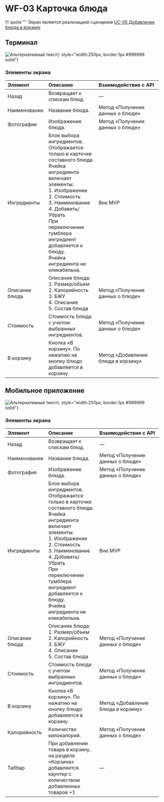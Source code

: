 # WF-03 Карточка блюда

!!! quote ""
    Экран является реализацией сценариев [UC-05 Добавление блюда в корзину](../requirements/uc05.md)
## Терминал

![Альтернативный текст](img/wf03WEB.png){: style="width:250px; border:1px #999999 solid"}


### Элементы экрана

| **Элемент**    | **Описание**                                                                                                                                                                                                                                                                                      | Взаимодействие&nbsp;с&nbsp;API     |
| :------------- | :------------------------------------------------------------------------------------------------------------------------------------------------------------------------------------------------------------------------------------------------------------------------------------------------ | :--------------------------------- |
| Назад          | Возвращает к спискам блюд.                                                                                                                                                                                                                                                                        | —                                  |
| Наименование   | Название блюда.                                                                                                                                                                                                                                                                                   | Метод «Получение данных о блюде»   |
| Фотография     | Изображение блюда.                                                                                                                                                                                                                                                                                | Метод «Получение данных о блюде»   |
| Ингредиенты    | Блок выбора ингредиентов. Отображается только в карточке составного блюда.<br>Ячейка ингредиента включает элементы:<br>1. Изображение<br>2. Стоимость<br>3. Наименование<br>4. Добавить/Убрать<br>При переключении тумблера ингредиент добавляется к блюду.<br>Ячейка ингредиента не кликабельна. | Вне MVP                            |
| Описание блюда | Описание блюда:<br>1. Размер/объем<br>2. Калорийность<br>3. БЖУ<br>4. Описание<br>5. Состав блюда                                                                                                                                                                                                 | Метод «Получение данных о блюде»   |
| Стоимость      | Стоимость блюда с учетом выбранных ингредиентов.                                                                                                                                                                                                                                                  | Метод «Получение данных о блюде»   |
| В корзину      | Кнопка «В корзину». По нажатию на кнопку блюдо добавляется в корзину.                                                                                                                                                                                                                             | Метод «Добавление блюда в корзину» |
## Мобильное приложение

![Альтернативный текст](img/wf03MA.png){: style="width:250px; border:1px #999999 solid"}

### Элементы экрана

| **Элемент**    | **Описание**                                                                                                                                                                                                                                                                                      | Взаимодействие&nbsp;с&nbsp;API     |
| :------------- | :------------------------------------------------------------------------------------------------------------------------------------------------------------------------------------------------------------------------------------------------------------------------------------------------ | :--------------------------------- |
| Назад          | Возвращает к спискам блюд.                                                                                                                                                                                                                                                                        | —                                  |
| Наименование   | Название блюда.                                                                                                                                                                                                                                                                                   | Метод «Получение данных о блюде»   |
| Фотография     | Изображение блюда.                                                                                                                                                                                                                                                                                | Метод «Получение данных о блюде»   |
| Ингредиенты    | Блок выбора ингредиентов. Отображается только в карточке составного блюда.<br>Ячейка ингредиента включает элементы:<br>1. Изображение<br>2. Стоимость<br>3. Наименование<br>4. Добавить/Убрать<br>При переключении тумблера ингредиент добавляется к блюду.<br>Ячейка ингредиента не кликабельна. | Вне MVP                            |
| Описание блюда | Описание блюда:<br>1. Размер/объем<br>2. Калорийность<br>3. БЖУ<br>4. Описание<br>5. Состав блюда                                                                                                                                                                                                 | Метод «Получение данных о блюде»   |
| Стоимость      | Стоимость блюда с учетом выбранных ингредиентов.                                                                                                                                                                                                                                                  | Метод «Получение данных о блюде»   |
| В корзину      | Кнопка «В корзину». По нажатию на кнопку блюдо добавляется в корзину.                                                                                                                                                                                                                             | Метод «Добавление блюда в корзину» |
| Калорийность   | Количество килокалорий.                                                                                                                                                                                                                                                                           | Метод «Получение данных о блюде»   |
| Таббар         | При добавлении товара в корзину, на разделе «Корзина» добавляется каунтер с количеством добавленных товаров +1                                                                                                                                                                                    | —                                  |

